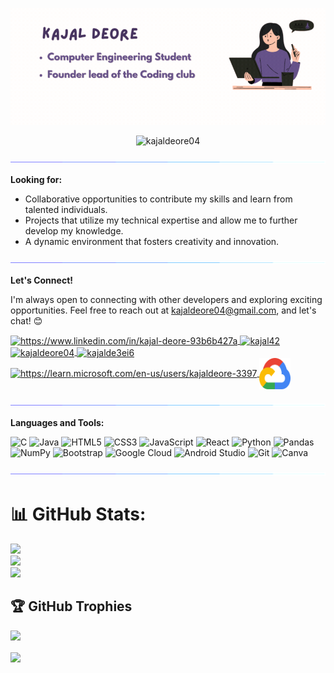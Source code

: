 <p align="center">
    <img alt="GIF" src="Kajaldeore.gif" />
</p>

<p align="center">
    <img src="https://komarev.com/ghpvc/?username=kajaldeore04&label=Profile%20views&color=0e75b6&style=flat" alt="kajaldeore04" />
</p>

<img alt='GIF' src='Line.gif' />

**Looking for:**

- Collaborative opportunities to contribute my skills and learn from talented individuals.
- Projects that utilize my technical expertise and allow me to further develop my knowledge.
- A dynamic environment that fosters creativity and innovation.

<img alt='GIF' src='Line.gif' />

**Let's Connect!**

I'm always open to connecting with other developers and exploring exciting opportunities. Feel free to reach out at [kajaldeore04@gmail.com](mailto:kajaldeore04@gmail.com), and let's chat! 😊

<p>
    <a href="https://linkedin.com/in/https://www.linkedin.com/in/kajal-deore-93b6b427a" target="blank">
        <img align="center" src="https://raw.githubusercontent.com/rahuldkjain/github-profile-readme-generator/master/src/images/icons/Social/linked-in-alt.svg" alt="https://www.linkedin.com/in/kajal-deore-93b6b427a" height="50" width="50" />
    </a>
    <a href="https://www.codechef.com/users/kajal42" target="blank">
        <img align="center" src="https://cdn.jsdelivr.net/npm/simple-icons@3.1.0/icons/codechef.svg" alt="kajal42" height="50" width="50 color="white" />
    </a>
    <a href="https://www.leetcode.com/kajaldeore04" target="blank">
        <img align="center" src="https://raw.githubusercontent.com/rahuldkjain/github-profile-readme-generator/master/src/images/icons/Social/leet-code.svg" alt="kajaldeore04" height="50" width="50" />
    </a>
    <a href="https://auth.geeksforgeeks.org/user/kajalde3ei6" target="blank">
        <img align="center" src="https://raw.githubusercontent.com/rahuldkjain/github-profile-readme-generator/master/src/images/icons/Social/geeks-for-geeks.svg" alt="kajalde3ei6" height="50" width="50" />
    </a>
    <a href="https://learn.microsoft.com/en-us/users/kajaldeore-3397" target="blank">
        <img align="center" src="https://encrypted-tbn0.gstatic.com/images?q=tbn:ANd9GcRnB4S_PLzShRNMQHMpKdvaC5CpoG3RBcR3dA&s" alt="https://learn.microsoft.com/en-us/users/kajaldeore-3397" height="40" width="40" />
    </a>
    <a href="https://www.cloudskillsboost.google/public_profiles/50991794-0e94-409f-b02f-a5fa89e2cd68" target="blank">
        <img align="center" src="google-cloud.svg" height="50" width="50" />
    </a>
</p>

<img alt='GIF' src='Line.gif' />

**Languages and Tools:**

![C](https://img.shields.io/badge/c-%2300599C.svg?style=for-the-badge&logo=c&logoColor=white) ![Java](https://img.shields.io/badge/java-%23ED8B00.svg?style=for-the-badge&logo=openjdk&logoColor=white) ![HTML5](https://img.shields.io/badge/html5-%23E34F26.svg?style=for-the-badge&logo=html5&logoColor=white) ![CSS3](https://img.shields.io/badge/css3-%231572B6.svg?style=for-the-badge&logo=css3&logoColor=white) ![JavaScript](https://img.shields.io/badge/javascript-%23323330.svg?style=for-the-badge&logo=javascript&logoColor=%23F7DF1E)
![React](https://img.shields.io/badge/react-%2320232a.svg?style=for-the-badge&logo=react&logoColor=%2361DAFB)
![Python](https://img.shields.io/badge/python-3670A0?style=for-the-badge&logo=python&logoColor=ffdd54) ![Pandas](https://img.shields.io/badge/pandas-%23150458.svg?style=for-the-badge&logo=pandas&logoColor=white) ![NumPy](https://img.shields.io/badge/numpy-%23013243.svg?style=for-the-badge&logo=numpy&logoColor=white) ![Bootstrap](https://img.shields.io/badge/bootstrap-%23563D7C.svg?style=for-the-badge&logo=bootstrap&logoColor=white) ![Google Cloud](https://img.shields.io/badge/GoogleCloud-%234285F4.svg?style=for-the-badge&logo=google-cloud&logoColor=white)
![Android Studio](https://img.shields.io/badge/android%20studio-346ac1?style=for-the-badge&logo=android%20studio&logoColor=white) ![Git](https://img.shields.io/badge/git-%23F05033.svg?style=for-the-badge&logo=git&logoColor=white) ![Canva](https://img.shields.io/badge/Canva-%2300C4CC.svg?style=for-the-badge&logo=Canva&logoColor=white)

<img alt='GIF' src='Line.gif' />

# 📊 GitHub Stats:

![](https://github-readme-stats.vercel.app/api?username=KajalDeore04&theme=radical&hide_border=false&include_all_commits=false&count_private=false)<br/>
![](https://github-readme-streak-stats.herokuapp.com/?user=KajalDeore04&theme=radical&hide_border=false)<br/>
![](https://github-readme-stats.vercel.app/api/top-langs/?username=KajalDeore04&theme=radical&hide_border=false&include_all_commits=false&count_private=false&layout=compact)

## 🏆 GitHub Trophies

![](https://github-profile-trophy.vercel.app/?username=KajalDeore04&theme=radical&no-frame=true&no-bg=true&margin-w=4)

  <a href="https://github.com/anuraghazra/github-readme-stats" target="_blank">
    <img align="center" width="60%" src="https://github-profile-summary-cards.vercel.app/api/cards/profile-details?username=kajaldeore04&theme=radical" />
  </a>

